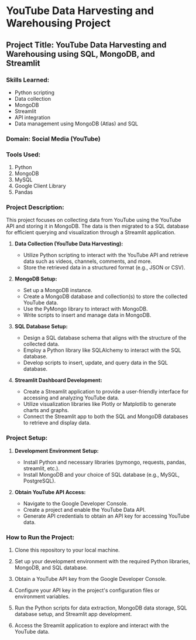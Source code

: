 # YouTube Data Harvesting and Warehousing Project

## Project Title: YouTube Data Harvesting and Warehousing using SQL, MongoDB, and Streamlit

### Skills Learned:
- Python scripting
- Data collection
- MongoDB
- Streamlit
- API integration
- Data management using MongoDB (Atlas) and SQL

### Domain: Social Media (YouTube)

### Tools Used:
1. Python
2. MongoDB
3. MySQL
4. Google Client Library
5. Pandas

### Project Description:

This project focuses on collecting data from YouTube using the YouTube API and storing it in MongoDB. The data is then migrated to a SQL database for efficient querying and visualization through a Streamlit application.

1. **Data Collection (YouTube Data Harvesting):**
   - Utilize Python scripting to interact with the YouTube API and retrieve data such as videos, channels, comments, and more.
   - Store the retrieved data in a structured format (e.g., JSON or CSV).

2. **MongoDB Setup:**
   - Set up a MongoDB instance.
   - Create a MongoDB database and collection(s) to store the collected YouTube data.
   - Use the PyMongo library to interact with MongoDB.
   - Write scripts to insert and manage data in MongoDB.

3. **SQL Database Setup:**
   - Design a SQL database schema that aligns with the structure of the collected data.
   - Employ a Python library like SQLAlchemy to interact with the SQL database.
   - Develop scripts to insert, update, and query data in the SQL database.

4. **Streamlit Dashboard Development:**
   - Create a Streamlit application to provide a user-friendly interface for accessing and analyzing YouTube data.
   - Utilize visualization libraries like Plotly or Matplotlib to generate charts and graphs.
   - Connect the Streamlit app to both the SQL and MongoDB databases to retrieve and display data.

### Project Setup:

1. **Development Environment Setup:**
   - Install Python and necessary libraries (pymongo, requests, pandas, streamlit, etc.).
   - Install MongoDB and your choice of SQL database (e.g., MySQL, PostgreSQL).

2. **Obtain YouTube API Access:**
   - Navigate to the Google Developer Console.
   - Create a project and enable the YouTube Data API.
   - Generate API credentials to obtain an API key for accessing YouTube data.

### How to Run the Project:

1. Clone this repository to your local machine.

2. Set up your development environment with the required Python libraries, MongoDB, and SQL database.

3. Obtain a YouTube API key from the Google Developer Console.

4. Configure your API key in the project's configuration files or environment variables.

5. Run the Python scripts for data extraction, MongoDB data storage, SQL database setup, and Streamlit app development.

6. Access the Streamlit application to explore and interact with the YouTube data.
